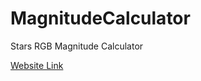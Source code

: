 # MagnitudeCalculator

Stars RGB Magnitude Calculator

[Website Link](https://fa-magnitude.onrender.com/)

